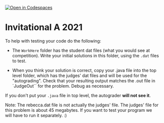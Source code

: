 [![Open in Codespaces](https://classroom.github.com/assets/launch-codespace-7f7980b617ed060a017424585567c406b6ee15c891e84e1186181d67ecf80aa0.svg)](https://classroom.github.com/open-in-codespaces?assignment_repo_id=12090390)
# Invitational A 2021

To help with testing your code do the following:

* The `WorkHere` folder has the student dat files (what you would see at competition).  Write your initial solutions in this folder, using the `.dat` files to test.

* When you think your solution is correct, copy your .java file into the top level folder, which has the judges' dat files and will be used for the "autograding".  Check that your resulting output matches the .out file in `JudgeOut`` for the problem.  Debug as necessary.

If you don't put your `.java` file in top level, the autograder **will not see it**.

Note: The rebecca.dat file is not actually the judges' file.  The judges' file for this problem is about 45 megabytes.  If you want to test your program we will have to run it separately. :)

